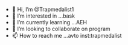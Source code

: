 - 👋 Hi, I’m @Trapmedalist1
- 👀 I’m interested in ...bask
- 🌱 I’m currently learning ...AEH
- 💞️ I’m looking to collaborate on  program
- 📫 How to reach me ...avto
inst:trapmedalist

<!---
Trapmedalist1/Trapmedalist1 is a ✨ special ✨ repository because its `README.md` (this file) appears on your GitHub profile.
You can click the Preview link to take a look at your changes.
--->
